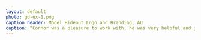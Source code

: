 ```yaml
---
layout: default
photo: gd-ex-1.png
caption_header: Model Hideout Logo and Branding, AU
caption: “Connor was a pleasure to work with, he was very helpful and great with leading us to achieve our desired outcome. Highly recommend!”
---
```

